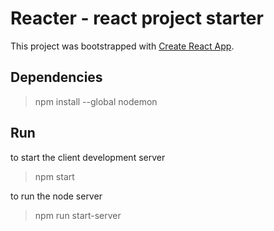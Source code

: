 # Reacter - react project starter
This project was bootstrapped with [Create React App](https://github.com/facebookincubator/create-react-app).

## Dependencies

> npm install --global nodemon

## Run

to start the client development server
> npm start  

to run the node server
> npm run start-server
